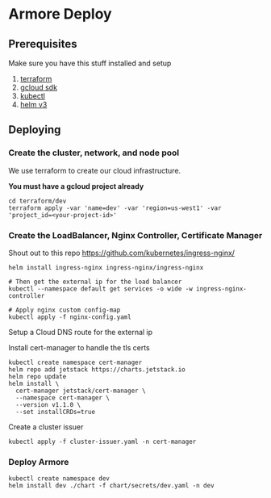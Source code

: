 # Armore Deploy

## Prerequisites

Make sure you have this stuff installed and setup

1. [terraform](https://www.terraform.io/downloads.html)
1. [gcloud sdk](https://cloud.google.com/sdk/docs/install)
1. [kubectl](https://kubernetes.io/docs/tasks/tools/install-kubectl/)
1. [helm v3](https://helm.sh/docs/intro/install/)

## Deploying

### Create the cluster, network, and node pool

We use terraform to create our cloud infrastructure.

**You must have a gcloud project already**

```
cd terraform/dev
terraform apply -var 'name=dev' -var 'region=us-west1' -var 'project_id=<your-project-id>'
```

### Create the LoadBalancer, Nginx Controller, Certificate Manager

Shout out to this repo https://github.com/kubernetes/ingress-nginx/ 

```
helm install ingress-nginx ingress-nginx/ingress-nginx

# Then get the external ip for the load balancer
kubectl --namespace default get services -o wide -w ingress-nginx-controller

# Apply nginx custom config-map
kubectl apply -f nginx-config.yaml
```

Setup a Cloud DNS route for the external ip

Install cert-manager to handle the tls certs

```
kubectl create namespace cert-manager
helm repo add jetstack https://charts.jetstack.io
helm repo update
helm install \
  cert-manager jetstack/cert-manager \
  --namespace cert-manager \
  --version v1.1.0 \
  --set installCRDs=true
```

Create a cluster issuer

```
kubectl apply -f cluster-issuer.yaml -n cert-manager
```

### Deploy Armore

```
kubectl create namespace dev
helm install dev ./chart -f chart/secrets/dev.yaml -n dev
```
